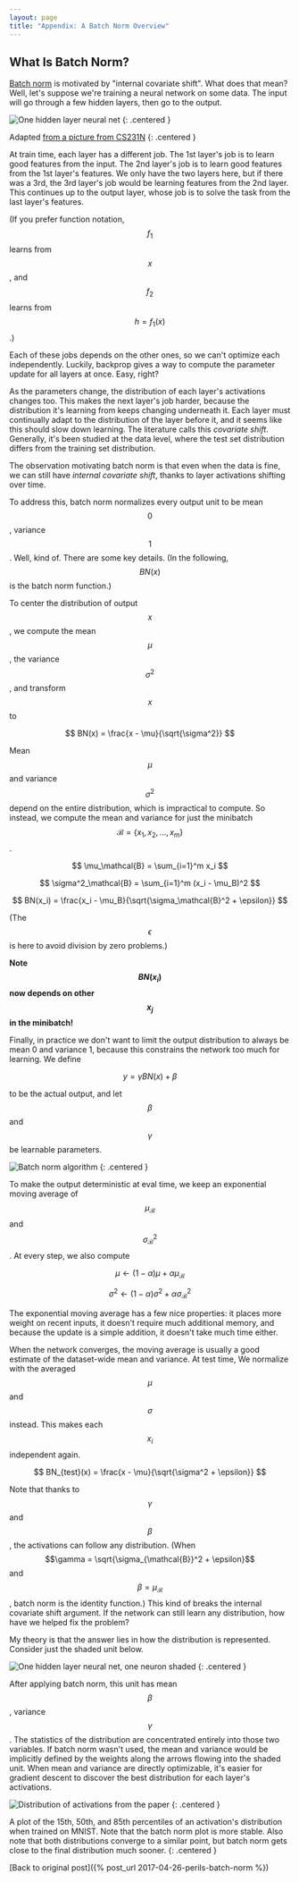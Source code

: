 ```yaml
---
layout: page
title: "Appendix: A Batch Norm Overview"
---
```


What Is Batch Norm?
--------------------------------------------------------------------------------

[Batch norm](http://proceedings.mlr.press/v37/ioffe15.pdf) is motivated by "internal covariate shift". What does that mean?
Well, let's suppose we're training a neural network on some data. The input
will go through a few hidden layers, then go to the output.

![One hidden layer neural net](/public/perils-batch-norm/neural_net.jpeg)
{: .centered }

Adapted [from a picture from CS231N](http://cs231n.github.io/neural-networks-1/)
{: .centered }

At train time, each layer has a different job.
The 1st layer's job is to learn good features from the input. The 2nd layer's
job is to learn good features from the 1st layer's features. We only have
the two layers here, but if there was a 3rd, the 3rd layer's
job would be learning features from the 2nd layer. This continues up to the
output layer, whose job is to solve the task from the last layer's features.

(If you prefer function notation, $$f_1$$ learns from $$x$$, and $$f_2$$
learns from $$h = f_1(x)$$.)

Each of these jobs depends on the other ones, so we can't optimize each independently.
Luckily, backprop gives a way to compute the parameter update
for all layers at once. Easy, right?

As the parameters change, the distribution of each layer's activations
changes too. This makes the next layer's job harder, because the distribution
it's learning from keeps changing underneath it. Each layer must
continually adapt to the distribution of the layer before it, and
it seems like this should slow down learning.
The literature calls this *covariate shift*. Generally, it's been studied at
the data level, where the
test set distribution differs from the training set distribution.

The observation motivating batch norm is that even when the data is fine,
we can still have *internal covariate shift*, thanks to layer activations
shifting over time.

To address this, batch norm normalizes every output unit to be mean $$0$$,
variance $$1$$. Well, kind of. There are some key details. (In the following,
$$BN(x)$$ is the batch norm function.)

To center the distribution of output $$x$$, we compute the mean $$\mu$$, the variance
$$\sigma^2$$, and transform $$x$$ to

$$
    BN(x) = \frac{x - \mu}{\sqrt{\sigma^2}}
$$

Mean $$\mu$$ and variance $$\sigma^2$$ depend on the entire distribution, which
is impractical to compute. So instead, we compute the mean and variance for
just the minibatch $$\mathcal{B} = \{x_1, x_2,\ldots, x_m\}$$.

$$
    \mu_\mathcal{B} = \sum_{i=1}^m x_i
$$

$$
    \sigma^2_\mathcal{B} = \sum_{i=1}^m (x_i - \mu_B)^2
$$

$$
    BN(x_i) = \frac{x_i - \mu_B}{\sqrt{\sigma_\mathcal{B}^2 + \epsilon}}
$$

(The $$\epsilon$$ is here to avoid division by zero problems.)

**Note $$BN(x_i)$$ now depends on other $$x_j$$ in the minibatch!**

Finally, in practice we don't want to limit the output distribution to always
be mean 0 and variance 1, because this constrains the network too much
for learning. We define

$$
    y = \gamma BN(x) + \beta
$$

to be the actual output, and let $$\beta$$ and $$\gamma$$ be learnable
parameters.

![Batch norm algorithm](/public/perils-batch-norm/batch-norm-alg.png)
{: .centered }

To make the output deterministic at eval time, we keep an exponential moving average
of $$\mu_\mathcal{B}$$ and $$\sigma^2_\mathcal{B}$$. At every step,
we also compute

$$
    \mu \gets (1-\alpha) \mu + \alpha \mu_\mathcal{B}
$$

$$
    \sigma^2 \gets (1-\alpha) \sigma^2 + \alpha\sigma^2_\mathcal{B}
$$

The exponential moving average has a few nice properties: it places more weight
on recent inputs, it doesn't require much additional memory, and because the update
is a simple addition, it doesn't take much time either.

When the network converges, the moving average is usually a good estimate of the
dataset-wide mean and variance.
At test time, We normalize with the averaged $$\mu$$ and $$\sigma$$
instead. This makes each $$x_i$$ independent again.

$$
    BN_{test}(x) = \frac{x - \mu}{\sqrt{\sigma^2 + \epsilon}}
$$

Note that thanks to $$\gamma$$ and $$\beta$$, the activations can follow
any distribution. (When $$\gamma = \sqrt{\sigma_{\mathcal{B}}^2 + \epsilon}$$ and
$$\beta = \mu_{\mathcal{B}}$$, batch norm is the identity function.)
This kind of breaks the internal covariate shift argument. If the network
can still learn any distribution, how have we helped fix the problem?

My theory is that the answer lies in how the distribution is represented.
Consider just the shaded unit below.

![One hidden layer neural net, one neuron shaded](/public/perils-batch-norm/nn_1shaded.jpg)
{: .centered }

After applying batch norm, this unit has mean $$\beta$$, variance $$\gamma$$.
The statistics of the distribution are concentrated entirely into those two variables.
If batch norm wasn't used, the mean and variance would be implicitly
defined by the weights along the arrows flowing into the shaded unit.
When mean and variance are directly optimizable, it's easier
for gradient descent to discover the best distribution for each layer's activations.

![Distribution of activations from the paper](/public/perils-batch-norm/batch-norm-distribution.png)
{: .centered }

A plot of the 15th, 50th, and 85th percentiles of an activation's distribution when trained
on MNIST. Note that the batch norm plot is more stable. Also note that both distributions
converge to a similar point, but batch norm gets close to the final distribution much sooner.
{: .centered }

[Back to original post]({% post_url 2017-04-26-perils-batch-norm %})

